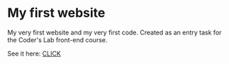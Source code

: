 # My first website
My very first website and my very first code.
Created as an entry task for the Coder's Lab front-end course.

See it here: [CLICK](http://first-code-ever.olagjd.com/)

